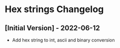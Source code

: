 # Hex strings Changelog

## [Initial Version] - 2022-06-12

- Add hex string to int, ascii and binary conversion
